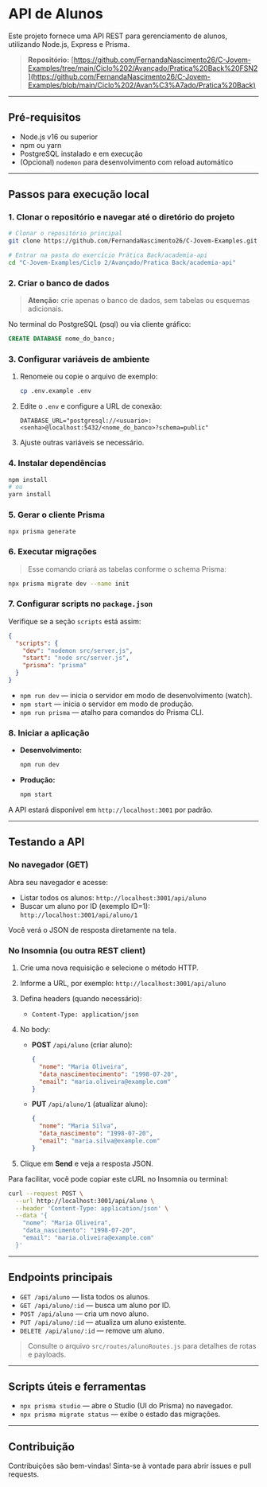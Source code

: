 # API de Alunos

Este projeto fornece uma API REST para gerenciamento de alunos, utilizando Node.js, Express e Prisma.

> **Repositório:**
> [https://github.com/FernandaNascimento26/C-Jovem-Examples/tree/main/Ciclo%202/Avançado/Pratica%20Back%20FSN2](https://github.com/FernandaNascimento26/C-Jovem-Examples/blob/main/Ciclo%202/Avan%C3%A7ado/Pratica%20Back)

---

## Pré-requisitos

* Node.js v16 ou superior
* npm ou yarn
* PostgreSQL instalado e em execução
* (Opcional) `nodemon` para desenvolvimento com reload automático

---

## Passos para execução local

### 1. Clonar o repositório e navegar até o diretório do projeto

```bash
# Clonar o repositório principal
git clone https://github.com/FernandaNascimento26/C-Jovem-Examples.git

# Entrar na pasta do exercício Prática Back/academia-api
cd "C-Jovem-Examples/Ciclo 2/Avançado/Pratica Back/academia-api"
```

### 2. Criar o banco de dados

> **Atenção:** crie apenas o banco de dados, sem tabelas ou esquemas adicionais.

No terminal do PostgreSQL (psql) ou via cliente gráfico:

```sql
CREATE DATABASE nome_do_banco;
```

### 3. Configurar variáveis de ambiente

1. Renomeie ou copie o arquivo de exemplo:

   ```bash
   cp .env.example .env
   ```
2. Edite o `.env` e configure a URL de conexão:

   ```dotenv
   DATABASE_URL="postgresql://<usuario>:<senha>@localhost:5432/<nome_do_banco>?schema=public"
   ```
3. Ajuste outras variáveis se necessário.

### 4. Instalar dependências

```bash
npm install
# ou
yarn install
```

### 5. Gerar o cliente Prisma

```bash
npx prisma generate
```

### 6. Executar migrações

> Esse comando criará as tabelas conforme o schema Prisma:

```bash
npx prisma migrate dev --name init
```

### 7. Configurar scripts no `package.json`

Verifique se a seção `scripts` está assim:

```json
{
  "scripts": {
    "dev": "nodemon src/server.js",
    "start": "node src/server.js",
    "prisma": "prisma"
  }
}
```

* `npm run dev` — inicia o servidor em modo de desenvolvimento (watch).
* `npm start` — inicia o servidor em modo de produção.
* `npm run prisma` — atalho para comandos do Prisma CLI.

### 8. Iniciar a aplicação

* **Desenvolvimento:**

  ```bash
  npm run dev
  ```
* **Produção:**

  ```bash
  npm start
  ```

A API estará disponível em `http://localhost:3001` por padrão.

---

## Testando a API

### No navegador (GET)

Abra seu navegador e acesse:

* Listar todos os alunos: `http://localhost:3001/api/aluno`
* Buscar um aluno por ID (exemplo ID=1): `http://localhost:3001/api/aluno/1`

Você verá o JSON de resposta diretamente na tela.

### No Insomnia (ou outra REST client)

1. Crie uma nova requisição e selecione o método HTTP.
2. Informe a URL, por exemplo: `http://localhost:3001/api/aluno`
3. Defina headers (quando necessário):

   * `Content-Type: application/json`
4. No body:

   * **POST** `/api/aluno` (criar aluno):

     ```json
     {
       "nome": "Maria Oliveira",
       "data_nascimentocimento": "1998-07-20",
       "email": "maria.oliveira@example.com"
     }
     ```
   * **PUT** `/api/aluno/1` (atualizar aluno):

     ```json
     {
       "nome": "Maria Silva",
       "data_nascimento": "1998-07-20",
       "email": "maria.silva@example.com"
     }
     ```
5. Clique em **Send** e veja a resposta JSON.

Para facilitar, você pode copiar este cURL no Insomnia ou terminal:

```bash
curl --request POST \
  --url http://localhost:3001/api/aluno \
  --header 'Content-Type: application/json' \
  --data '{
    "nome": "Maria Oliveira",
    "data_nascimento": "1998-07-20",
    "email": "maria.oliveira@example.com"
  }'
```

---

## Endpoints principais

* `GET /api/aluno` — lista todos os alunos.
* `GET /api/aluno/:id` — busca um aluno por ID.
* `POST /api/aluno` — cria um novo aluno.
* `PUT /api/aluno/:id` — atualiza um aluno existente.
* `DELETE /api/aluno/:id` — remove um aluno.

> Consulte o arquivo `src/routes/alunoRoutes.js` para detalhes de rotas e payloads.

---

## Scripts úteis e ferramentas

* `npx prisma studio` — abre o Studio (UI do Prisma) no navegador.
* `npx prisma migrate status` — exibe o estado das migrações.

---

## Contribuição

Contribuições são bem-vindas! Sinta-se à vontade para abrir issues e pull requests.

